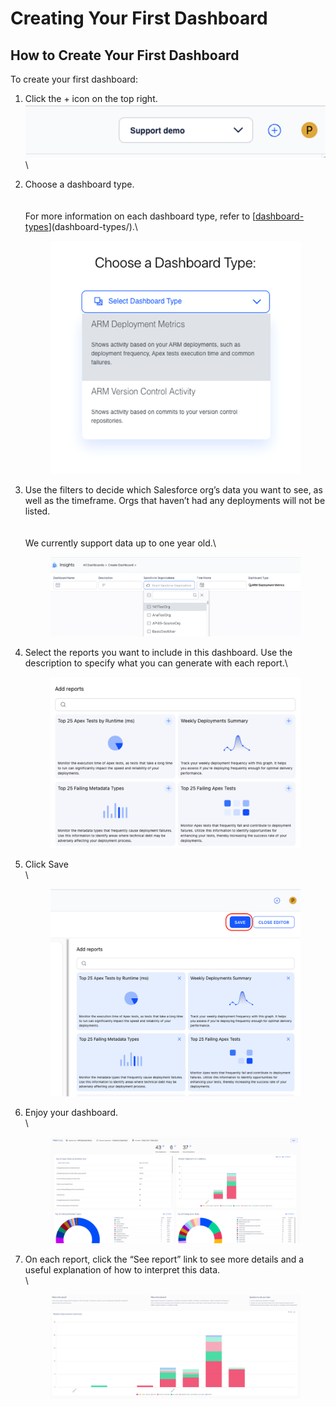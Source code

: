 # Creating Your First Dashboard

## How to Create Your First Dashboard

To create your first dashboard:

1. Click the + icon on the top right.\
   <img src="../../../.gitbook/assets/image (8).png" alt="" data-size="original">\

2.  Choose a dashboard type.\
    \
    \
    For more information on each dashboard type, refer to [[dashboard-types](dashboard-types/ "mention")](dashboard-types/).\


    <figure><img src="../../../.gitbook/assets/image (380).png" alt=""><figcaption></figcaption></figure>
3.  Use the filters to decide which Salesforce org’s data you want to see, as well as the timeframe. Orgs that haven’t had any deployments will not be listed.\
    \
    \
    We currently support data up to one year old.\


    <figure><img src="../../../.gitbook/assets/image (6).png" alt=""><figcaption></figcaption></figure>
4.  Select the reports you want to include in this dashboard. Use the description to specify what you can generate with each report.\


    <figure><img src="../../../.gitbook/assets/image (4) (1).png" alt=""><figcaption></figcaption></figure>


5.  Click Save\
    \


    <figure><img src="../../../.gitbook/assets/image (9).png" alt=""><figcaption></figcaption></figure>
6.  Enjoy your dashboard. \
    \


    <figure><img src="../../../.gitbook/assets/image (10).png" alt=""><figcaption></figcaption></figure>
7.  On each report, click the “See report” link to see more details and a useful explanation of how to interpret this data.\
    \


    <figure><img src="../../../.gitbook/assets/image (11).png" alt=""><figcaption></figcaption></figure>

&#x20;

&#x20;
